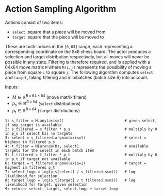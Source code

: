 # Action Sampling Algorithm

Actions consist of two items:
- `select`: square that a piece will be moved from
- `target`: square that the piece will be moved to

These are both indices in the `[0,63]` range, each representing a corresponding coordinate on the 8x8 chess board. The actor produces a selection and target distribution respectively, but all moves will never be possible in any state. Filtering is therefore required, and is applied with a 64x64 move matrix `M` where `M[i,j]` represents the possibility of moving a piece from square `i` to square `j`. The following algorithm computes `select` and `target`, taking filtering and minibatches (batch size $B$) into account.

Inputs:
- $M \in \mathbb R^{B\times 64 \times 64}$ (move matrix filters)
- $p_s \in \mathbb R^{B \times 64}$ (`select` distributions)
- $p_t \in \mathbb R^{B \times 64}$ (`target` distributions)
```
1: s_filter = M.any(axis=2)                            # given select, if any target is available
2: s_filtered = s_filter * p_s                         # multiply by 0 in p_s if select has no targets
3: select = s_filtered.argmax(axis=1)                  # select = highest in filtered p_s
4: t_filter = M[arange(B), select]                     # available targets for the select in each batch item
5: t_filtered = t_filter * p_t                         # multiply by 0 in p_t if target not available
6: target = t_filtered.argmax(axis=1)                  # target = highest in filtered p_t
7: select_logp = log(p_s[select] / s_filtered.sum())   # log likelihood for selection
8: target_logp = log(p_t[target] / t_filtered.sum())   # log likelihood for target, given selection
9: return: select, target, select_logp + target_logp
```